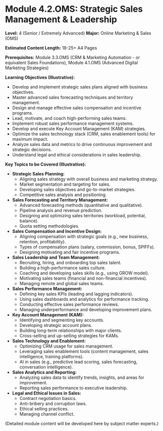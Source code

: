 
# Module 4.2.OMS: Strategic Sales Management & Leadership

**Level:** 4 (Senior / Extremely Advanced)
**Major:** Online Marketing & Sales (OMS)

**Estimated Content Length:** 18-25+ A4 Pages

**Prerequisites:** Module 3.3.OMS (CRM & Marketing Automation - or equivalent Sales Foundations), Module 4.1.OMS (Advanced Digital Marketing Strategies)

**Learning Objectives (Illustrative):**
*   Develop and implement strategic sales plans aligned with business objectives.
*   Master advanced sales forecasting techniques and territory management.
*   Design and manage effective sales compensation and incentive programs.
*   Lead, motivate, and coach high-performing sales teams.
*   Implement robust sales performance management systems.
*   Develop and execute Key Account Management (KAM) strategies.
*   Optimize the sales technology stack (CRM, sales enablement tools) for maximum impact.
*   Analyze sales data and metrics to drive continuous improvement and strategic decisions.
*   Understand legal and ethical considerations in sales leadership.

**Key Topics to be Covered (Illustrative):**
*   **Strategic Sales Planning:**
    *   Aligning sales strategy with overall business and marketing strategy.
    *   Market segmentation and targeting for sales.
    *   Developing sales objectives and go-to-market strategies.
    *   Competitive sales analysis and positioning.
*   **Sales Forecasting and Territory Management:**
    *   Advanced forecasting methods (quantitative and qualitative).
    *   Pipeline analysis and revenue prediction.
    *   Designing and optimizing sales territories (workload, potential, balance).
    *   Quota setting methodologies.
*   **Sales Compensation and Incentive Design:**
    *   Aligning compensation with strategic goals (e.g., new business, retention, profitability).
    *   Types of compensation plans (salary, commission, bonus, SPIFFs).
    *   Designing motivating and fair incentive programs.
*   **Sales Leadership and Team Management:**
    *   Recruiting, hiring, and onboarding top sales talent.
    *   Building a high-performance sales culture.
    *   Coaching and developing sales skills (e.g., using GROW model).
    *   Motivating sales teams (financial and non-financial incentives).
    *   Managing remote and global sales teams.
*   **Sales Performance Management:**
    *   Defining key sales KPIs (leading and lagging indicators).
    *   Using sales dashboards and analytics for performance tracking.
    *   Conducting effective sales performance reviews.
    *   Managing underperformance and developing improvement plans.
*   **Key Account Management (KAM):**
    *   Identifying and segmenting key accounts.
    *   Developing strategic account plans.
    *   Building long-term relationships with major clients.
    *   Cross-selling and up-selling strategies for KAMs.
*   **Sales Technology and Enablement:**
    *   Optimizing CRM usage for sales management.
    *   Leveraging sales enablement tools (content management, sales intelligence, training platforms).
    *   AI in sales (e.g., predictive lead scoring, sales forecasting, conversation intelligence).
*   **Sales Analytics and Reporting:**
    *   Analyzing sales data to identify trends, insights, and areas for improvement.
    *   Reporting sales performance to executive leadership.
*   **Legal and Ethical Issues in Sales:**
    *   Contract negotiation basics.
    *   Anti-bribery and corruption laws.
    *   Ethical selling practices.
    *   Managing channel conflict.

(Detailed module content will be developed here by subject matter experts.)
